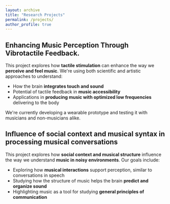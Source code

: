 ```yaml
---
layout: archive
title: "Research Projects"
permalink: /projects/
author_profile: true
---
```


## Enhancing Music Perception Through Vibrotactile Feedback.

This project explores how **tactile stimulation** can enhance the way we **perceive and feel music**. We're using both scientific and artistic approaches to understand:

- How the brain **integrates touch and sound**
- Potential of tactile feedback in **music accessibility**
- Applications in **producing music with optimized low frequencies** delivering to the body

We're currently developing a wearable prototype and testing it with musicians and non-musicians alike.


## Influence of social context and musical syntax in processing musical conversations

This project explores how **social context and musical structure** influence the way we understand **music in noisy environments**. Our goals include:

- Exploring how **musical interactions** support perception, similar to conversations in speech
- Studying how the structure of music helps the brain **predict and organize sound**
- Highlighting music as a tool for studying **general principles of communication**
